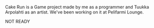 Cake Run is a Game project made by me as a programmer and Tuukka Arpolahti as an artist. We've been working on it at Pelifarmi Lounge.

NOT READY
